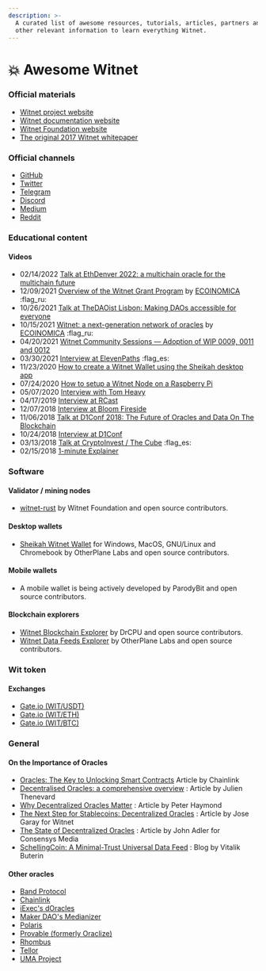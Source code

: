 ```yaml
---
description: >-
  A curated list of awesome resources, tutorials, articles, partners and many
  other relevant information to learn everything Witnet.
---
```


# 💥 Awesome Witnet

### Official materials

* [Witnet project website](https://witnet.io)
* [Witnet documentation website](https://docs.witnet.io)
* [Witnet Foundation website](https://witnet.foundation)
* [The original 2017 Witnet whitepaper](https://witnet.io/witnet-whitepaper.pdf)

### Official channels

* [GitHub](https://github.com/witnet)
* [Twitter](https://twitter.com/witnet\_io)
* [Telegram](https://t.me/witnetio)
* [Discord](https://discord.gg/X4uurfP)
* [Medium](https://medium.com/witnet)
* [Reddit](https://www.reddit.com/r/witnet/)

### Educational content

#### Videos

* 02/14/2022 [Talk at EthDenver 2022: a multichain oracle for the multichain future](https://www.youtube.com/watch?v=ly3U5KO9hyo)
* 12/09/2021 [Overview of the Witnet Grant Program](https://www.youtube.com/watch?v=Rpsa5mP2GnY) by [ECOINOMICA](https://www.youtube.com/channel/UCDBLwF1fOfllwKYcD9yG3ww) :flag\_ru:
* 10/26/2021 [Talk at TheDAOist Lisbon: Making DAOs accessible for everyone](https://www.youtube.com/watch?v=4508pbiKPQc)
* 10/15/2021 [Witnet: a next-generation network of oracles](https://www.youtube.com/watch?v=3AsbMAx81QY) by [ECOINOMICA](https://www.youtube.com/channel/UCDBLwF1fOfllwKYcD9yG3ww) :flag\_ru:
* 04/20/2021 [Witnet Community Sessions — Adoption of WIP 0009, 0011 and 0012](https://www.youtube.com/watch?v=KR0lV\_V1zw4)
* 03/30/2021 [Interview at ElevenPaths](https://www.youtube.com/watch?v=\_T-CLrlKmZc) :flag\_es:
* 11/23/2020 [How to create a Witnet Wallet using the Sheikah desktop app](https://www.youtube.com/watch?v=OO70kpwfHv0)
* 07/24/2020 [How to setup a Witnet Node on a Raspberry Pi](https://www.youtube.com/watch?v=He2vuLtFyns\&t=224s)
* 05/07/2020 [Interview with Tom Heavy](https://www.youtube.com/watch?v=43\_dto6TLJw)
* 04/17/2019 [Interview at RCast](https://www.youtube.com/watch?v=TpXB71NzXd4)
* 12/07/2018 [Interview at Bloom Fireside](https://www.youtube.com/watch?v=OQKcEPKcpRI)
* 11/06/2018 [Talk at D1Conf 2018: The Future of Oracles and Data On The Blockchain](https://www.youtube.com/watch?v=pv9wKodhPZg)
* 10/24/2018 [Interview at D1Conf](https://www.youtube.com/watch?v=s0\_Bwme-eHA\&t=108s)
* 03/13/2018 [Talk at CryptoInvest / The Cube](https://www.youtube.com/watch?v=VWEwpwtmHpA) :flag\_es:
* 02/15/2018 [1-minute Explainer](https://www.youtube.com/watch?v=wEtOiStvQoU)

### Software

#### Validator / mining nodes

* [witnet-rust](https://github.com/witnet/witnet-rust) by Witnet Foundation and open source contributors.

#### Desktop wallets

* [Sheikah Witnet Wallet](https://sheikah.app) for Windows, MacOS, GNU/Linux and Chromebook by OtherPlane Labs and open source contributors.

#### Mobile wallets

* A mobile wallet is being actively developed by ParodyBit and open source contributors.

#### Blockchain explorers

* [Witnet Blockchain Explorer](https://witnet.network) by DrCPU and open source contributors.
* [Witnet Data Feeds Explorer](https://feeds.witnet.io) by OtherPlane Labs and open source contributors.

### Wit token

#### Exchanges

* [Gate.io (WIT/USDT)](https://www.gate.io/trade/WIT\_USDT)
* [Gate.io (WIT/ETH)](https://www.gate.io/trade/WIT\_ETH)
* [Gate.io (WIT/BTC)](https://www.gate.io/trade/WIT\_BTC)

### General

#### On the Importance of Oracles

* [Oracles: The Key to Unlocking Smart Contracts](https://blog.chain.link/oracles-the-key-to-unlocking-smart-contracts/) Article by Chainlink
* [Decentralised Oracles: a comprehensive overview](https://medium.com/fabric-ventures/decentralised-oracles-a-comprehensive-overview-d3168b9a8841) : Article by Julien Thenevard
* [Why Decentralized Oracles Matter](https://medium.com/@peterhaymond/why-decentralized-oracles-matter-7920ad04ee37) : Article by Peter Haymond
* [The Next Step for Stablecoins: Decentralized Oracles](https://medium.com/witnet/the-next-step-for-stablecoins-decentralized-oracles-da12e0792fc) : Article by Jose Garay for Witnet
* [The State of Decentralized Oracles](https://media.consensys.net/the-state-of-decentralized-oracles-df45bf0dc51d) : Article by John Adler for Consensys Media
* [SchellingCoin: A Minimal-Trust Universal Data Feed](https://blog.ethereum.org/2014/03/28/schellingcoin-a-minimal-trust-universal-data-feed/) : Blog by Vitalik Buterin

#### Other oracles

* [Band Protocol](https://bandprotocol.com)
* [Chainlink](https://chain.link)
* [iExec's dOracles](https://iex.ec/decentralized-oracles/)
* [Maker DAO's Medianizer](https://developer.makerdao.com/feeds/)
* [Polaris](https://medium.com/marbleorg/introducing-polaris-ced195dd798e)
* [Provable (formerly Oraclize)](http://provable.xyz)
* [Rhombus](https://rhombus.network)
* [Tellor](https://tellor.io)
* [UMA Project](https://umaproject.org/optimistic-oracle.html)
